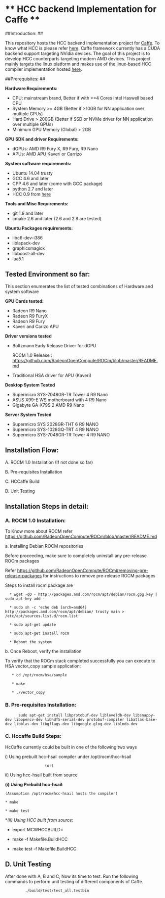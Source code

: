 # ** HCC backend Implementation for Caffe ** #

##Introduction: ##

This repository hosts the HCC backend implementation project for  [Caffe](https://github.com/BVLC/caffe). To know what HCC is please refer [here](https://bitbucket.org/multicoreware/hcc/wiki/Home). Caffe framework currently has a CUDA backend support targeting NVidia devices.  The goal of this project is to develop  HCC counterparts targeting modern AMD devices. This project mainly targets the linux platform and makes use of the linux-based HCC compiler implementation hosted [here](https://bitbucket.org/multicoreware/hcc/wiki/Home). 

##Prerequisites: ##

**Hardware Requirements:**

* CPU: mainstream brand, Better if with >=4 Cores Intel Haswell based CPU 
* System Memory >= 4GB (Better if >10GB for NN application over multiple GPUs)
* Hard Drive > 200GB (Better if SSD or NVMe driver  for NN application over multiple GPUs)
* Minimum GPU Memory (Global) > 2GB

**GPU SDK and driver Requirements:**

* dGPUs: AMD R9 Fury X, R9 Fury, R9 Nano
* APUs: AMD APU Kaveri or Carrizo

**System software requirements:**

* Ubuntu 14.04 trusty
* GCC 4.6 and later
* CPP 4.6 and later (come with GCC package)
* python 2.7 and later
* HCC 0.9 from [here](https://bitbucket.org/multicoreware/hcc/downloads/hcc-0.9.16041-0be508d-ff03947-5a1009a-Linux.deb)


**Tools and Misc Requirements:**

* git 1.9 and later
* cmake 2.6 and later (2.6 and 2.8 are tested)



**Ubuntu Packages requirements:**

* libc6-dev-i386
* liblapack-dev
* graphicsmagick
* libboost-all-dev
* lua5.1


## Tested Environment so far: 

This section enumerates the list of tested combinations of Hardware and system software

**GPU Cards tested:**

* Radeon R9 Nano
* Radeon R9 FuryX 
* Radeon R9 Fury 
* Kaveri and Carizo APU

**Driver versions tested**  

* Boltzmann Early Release Driver for dGPU

   ROCM 1.0 Release : https://github.com/RadeonOpenCompute/ROCm/blob/master/README.md
     
* Traditional HSA driver for APU (Kaveri)

**Desktop System Tested**

* Supermicro SYS-7048GR-TR  Tower 4 R9 Nano
* ASUS X99-E WS motherboard with 4 R9 Nano
* Gigabyte GA-X79S 2 AMD R9 Nano

**Server System Tested**

* Supermicro SYS 2028GR-THT  6 R9 NANO
* Supermicro SYS-1028GQ-TRT 4 R9 NANO
* Supermicro SYS-7048GR-TR Tower 4 R9 NANO
 

## Installation Flow: 

A. ROCM 1.0 Installation (If not done so far)

B. Pre-requisites Installation

C. HCCaffe Build

D. Unit Testing


## Installation Steps in detail:

### A. ROCM 1.0 Installation: 

  To Know more about ROCM  refer https://github.com/RadeonOpenCompute/ROCm/blob/master/README.md

  a. Installing Debian ROCM repositories
     
  Before proceeding, make sure to completely uninstall any pre-release ROCm packages
     
  Refer https://github.com/RadeonOpenCompute/ROCm#removing-pre-release-packages for instructions to remove pre-release ROCM packages
     
  Steps to install rocm package are 
     
      * wget -qO - http://packages.amd.com/rocm/apt/debian/rocm.gpg.key | sudo apt-key add -
      
      * sudo sh -c 'echo deb [arch=amd64] http://packages.amd.com/rocm/apt/debian/ trusty main > /etc/apt/sources.list.d/rocm.list'
     
      * sudo apt-get update
      
      * sudo apt-get install rocm
      
      * Reboot the system
      
  b. Once Reboot, verify the installation
    
  To verify that the ROCm stack completed successfully you can execute to HSA vector_copy sample application:

       * cd /opt/rocm/hsa/sample
        
       * make
       
       * ./vector_copy

### B. Pre-requisites Installation: 

          sudo apt-get install libprotobuf-dev libleveldb-dev libsnappy-dev libopencv-dev libhdf5-serial-dev protobuf-compiler libatlas-base-dev libblas-dev libgflags-dev libgoogle-glog-dev liblmdb-dev
      
### C. Hccaffe Build Steps:

HcCaffe currently could be built in one of the following two ways

i) Using prebuilt hcc-hsail compiler under /opt/rocm/hcc-hsail
        
                      (or)
ii) Using hcc-hsail built from source


**(i) Using Prebuild hcc-hsail**:

    (Assumption /opt/rocm/hcc-hsail hosts the compiler)
   
    * make

    * make test

**(ii) Using HCC built from source*:

   * export MCWHCCBUILD=<path to HCC build>

   * make -f Makefile.BuildHCC

   * make test -f Makefile.BuildHCC




## D. Unit Testing ##

After done with A, B and C, Now its time to test. Run the following commands to perform unit testing of different components of Caffe.

             ./build/test/test_all.testbin